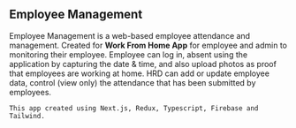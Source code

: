 ## Employee Management

Employee Management is a web-based employee attendance and management. Created for **Work From Home App** for employee and admin to monitoring their employee. Employee can log in, absent using the application by capturing the date & time, and also upload photos as proof that employees are working at home. HRD can add or update employee data, control (view only) the attendance that has been submitted by employees. 

``
This app created using Next.js, Redux, Typescript, Firebase and Tailwind.
``


